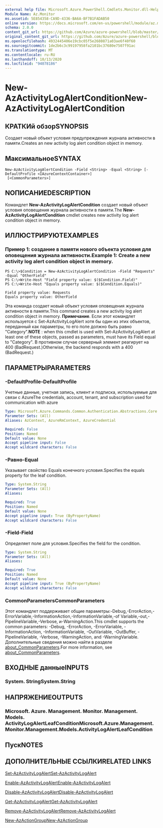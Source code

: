 ```yaml
---
external help file: Microsoft.Azure.PowerShell.Cmdlets.Monitor.dll-Help.xml
Module Name: Az.Monitor
ms.assetid: 5E854358-CA9D-4336-BA6A-BF7B1FADAB50
online version: https://docs.microsoft.com/en-us/powershell/module/az.monitor/new-azactivitylogalertcondition
schema: 2.0.0
content_git_url: https://github.com/Azure/azure-powershell/blob/master/src/Monitor/Monitor/help/New-AzActivityLogAlertCondition.md
original_content_git_url: https://github.com/Azure/azure-powershell/blob/master/src/Monitor/Monitor/help/New-AzActivityLogAlertCondition.md
ms.openlocfilehash: 4932445406e19cbc05f5e2680871a03ae6f40f60
ms.sourcegitcommit: 1de2b6c3c99197958fa2101bc37680e7507f91ac
ms.translationtype: MT
ms.contentlocale: ru-RU
ms.lasthandoff: 10/13/2020
ms.locfileid: "94078186"
---
```

# <span data-ttu-id="2471d-101">New-AzActivityLogAlertCondition</span><span class="sxs-lookup"><span data-stu-id="2471d-101">New-AzActivityLogAlertCondition</span></span>

## <span data-ttu-id="2471d-102">КРАТКИй обзор</span><span class="sxs-lookup"><span data-stu-id="2471d-102">SYNOPSIS</span></span>
<span data-ttu-id="2471d-103">Создает новый объект условия предупреждения журнала активности в памяти.</span><span class="sxs-lookup"><span data-stu-id="2471d-103">Creates an new activity log alert condition object in memory.</span></span>

## <span data-ttu-id="2471d-104">Максимальное</span><span class="sxs-lookup"><span data-stu-id="2471d-104">SYNTAX</span></span>

```
New-AzActivityLogAlertCondition -Field <String> -Equal <String> [-DefaultProfile <IAzureContextContainer>]
 [<CommonParameters>]
```

## <span data-ttu-id="2471d-105">NОПИСАНИЕ</span><span class="sxs-lookup"><span data-stu-id="2471d-105">DESCRIPTION</span></span>
<span data-ttu-id="2471d-106">Командлет **New-AzActivityLogAlertCondition** создает новый объект условия оповещения журнала активности в памяти.</span><span class="sxs-lookup"><span data-stu-id="2471d-106">The **New-AzActivityLogAlertCondition** cmdlet creates new activity log alert condition object in memory.</span></span>

## <span data-ttu-id="2471d-107">ИЛЛЮСТРИРУЮТ</span><span class="sxs-lookup"><span data-stu-id="2471d-107">EXAMPLES</span></span>

### <span data-ttu-id="2471d-108">Пример 1: создание в памяти нового объекта условия для оповещения журнала активности.</span><span class="sxs-lookup"><span data-stu-id="2471d-108">Example 1: Create a new activity log alert condition object in memory.</span></span>
```
PS C:\>$Condition = New-AzActivityLogAlertCondition -Field "Requests" -Equal "OtherField"
PS C:\>Write-Host "Field property value: $($Condition.Field)"
PS C:\>Write-Host "Equals property value: $($Condition.Equals)"

Field property value: Requests
Equals property value: OtherField
```

<span data-ttu-id="2471d-109">Эта команда создает новый объект условия оповещения журнала активности в памяти.</span><span class="sxs-lookup"><span data-stu-id="2471d-109">This command creates a new activity log alert condition object in memory.</span></span>
<span data-ttu-id="2471d-110">**Примечание**. Если этот командлет используется с Set-AzActivityLogAlert хотя бы один из этих объектов, переданный как параметры, то его поле должно быть равно "Category".</span><span class="sxs-lookup"><span data-stu-id="2471d-110">**NOTE** : when this cmdlet is used with Set-AzActivityLogAlert at least one of these objects, passed as parameters, must have its Field equal to "Category".</span></span> <span data-ttu-id="2471d-111">В противном случае серверный элемент реагирует на 400 (BadRequest.)</span><span class="sxs-lookup"><span data-stu-id="2471d-111">Otherwise, the backend responds with a 400 (BadRequest.)</span></span>

## <span data-ttu-id="2471d-112">ПАРАМЕТРЫ</span><span class="sxs-lookup"><span data-stu-id="2471d-112">PARAMETERS</span></span>

### <span data-ttu-id="2471d-113">-DefaultProfile</span><span class="sxs-lookup"><span data-stu-id="2471d-113">-DefaultProfile</span></span>
<span data-ttu-id="2471d-114">Учетные данные, учетная запись, клиент и подписка, используемые для связи с Azure</span><span class="sxs-lookup"><span data-stu-id="2471d-114">The credentials, account, tenant, and subscription used for communication with azure</span></span>

```yaml
Type: Microsoft.Azure.Commands.Common.Authentication.Abstractions.Core.IAzureContextContainer
Parameter Sets: (All)
Aliases: AzContext, AzureRmContext, AzureCredential

Required: False
Position: Named
Default value: None
Accept pipeline input: False
Accept wildcard characters: False
```

### <span data-ttu-id="2471d-115">-Равно</span><span class="sxs-lookup"><span data-stu-id="2471d-115">-Equal</span></span>
<span data-ttu-id="2471d-116">Указывает свойство Equals конечного условия.</span><span class="sxs-lookup"><span data-stu-id="2471d-116">Specifies the equals property for the leaf condition.</span></span>

```yaml
Type: System.String
Parameter Sets: (All)
Aliases:

Required: True
Position: Named
Default value: None
Accept pipeline input: True (ByPropertyName)
Accept wildcard characters: False
```

### <span data-ttu-id="2471d-117">-Field</span><span class="sxs-lookup"><span data-stu-id="2471d-117">-Field</span></span>
<span data-ttu-id="2471d-118">Определяет поле для условия.</span><span class="sxs-lookup"><span data-stu-id="2471d-118">Specifies the field for the condition.</span></span>

```yaml
Type: System.String
Parameter Sets: (All)
Aliases:

Required: True
Position: Named
Default value: None
Accept pipeline input: True (ByPropertyName)
Accept wildcard characters: False
```

### <span data-ttu-id="2471d-119">CommonParameters</span><span class="sxs-lookup"><span data-stu-id="2471d-119">CommonParameters</span></span>
<span data-ttu-id="2471d-120">Этот командлет поддерживает общие параметры:-Debug,-ErrorAction,-ErrorVariable,-InformationAction,-InformationVariable,-of Variable,-out,-PipelineVariable,-Verbose, и-WarningAction.</span><span class="sxs-lookup"><span data-stu-id="2471d-120">This cmdlet supports the common parameters: -Debug, -ErrorAction, -ErrorVariable, -InformationAction, -InformationVariable, -OutVariable, -OutBuffer, -PipelineVariable, -Verbose, -WarningAction, and -WarningVariable.</span></span> <span data-ttu-id="2471d-121">Дополнительные сведения можно найти в разделе [about_CommonParameters](http://go.microsoft.com/fwlink/?LinkID=113216).</span><span class="sxs-lookup"><span data-stu-id="2471d-121">For more information, see [about_CommonParameters](http://go.microsoft.com/fwlink/?LinkID=113216).</span></span>

## <span data-ttu-id="2471d-122">ВХОДНЫЕ данные</span><span class="sxs-lookup"><span data-stu-id="2471d-122">INPUTS</span></span>

### <span data-ttu-id="2471d-123">System. String</span><span class="sxs-lookup"><span data-stu-id="2471d-123">System.String</span></span>

## <span data-ttu-id="2471d-124">НАПРЯЖЕНИЕ</span><span class="sxs-lookup"><span data-stu-id="2471d-124">OUTPUTS</span></span>

### <span data-ttu-id="2471d-125">Microsoft. Azure. Management. Monitor. Management. Models. ActivityLogAlertLeafCondition</span><span class="sxs-lookup"><span data-stu-id="2471d-125">Microsoft.Azure.Management.Monitor.Management.Models.ActivityLogAlertLeafCondition</span></span>

## <span data-ttu-id="2471d-126">Пуск</span><span class="sxs-lookup"><span data-stu-id="2471d-126">NOTES</span></span>

## <span data-ttu-id="2471d-127">ДОПОЛНИТЕЛЬНЫЕ ССЫЛКИ</span><span class="sxs-lookup"><span data-stu-id="2471d-127">RELATED LINKS</span></span>

[<span data-ttu-id="2471d-128">Set-AzActivityLogAlert</span><span class="sxs-lookup"><span data-stu-id="2471d-128">Set-AzActivityLogAlert</span></span>](./Set-AzActivityLogAlert.md)

[<span data-ttu-id="2471d-129">Enable-AzActivityLogAlert</span><span class="sxs-lookup"><span data-stu-id="2471d-129">Enable-AzActivityLogAlert</span></span>](./Enable-AzActivityLogAlert.md)

[<span data-ttu-id="2471d-130">Disable-AzActivityLogAlert</span><span class="sxs-lookup"><span data-stu-id="2471d-130">Disable-AzActivityLogAlert</span></span>](./Disable-AzActivityLogAlert.md)

[<span data-ttu-id="2471d-131">Get-AzActivityLogAlert</span><span class="sxs-lookup"><span data-stu-id="2471d-131">Get-AzActivityLogAlert</span></span>](./Get-AzActivityLogAlert.md)

[<span data-ttu-id="2471d-132">Remove-AzActivityLogAlert</span><span class="sxs-lookup"><span data-stu-id="2471d-132">Remove-AzActivityLogAlert</span></span>](./Remove-AzActivityLogAlert.md)

[<span data-ttu-id="2471d-133">New-AzActionGroup</span><span class="sxs-lookup"><span data-stu-id="2471d-133">New-AzActionGroup</span></span>](./Get-AzActionGroup.md)
